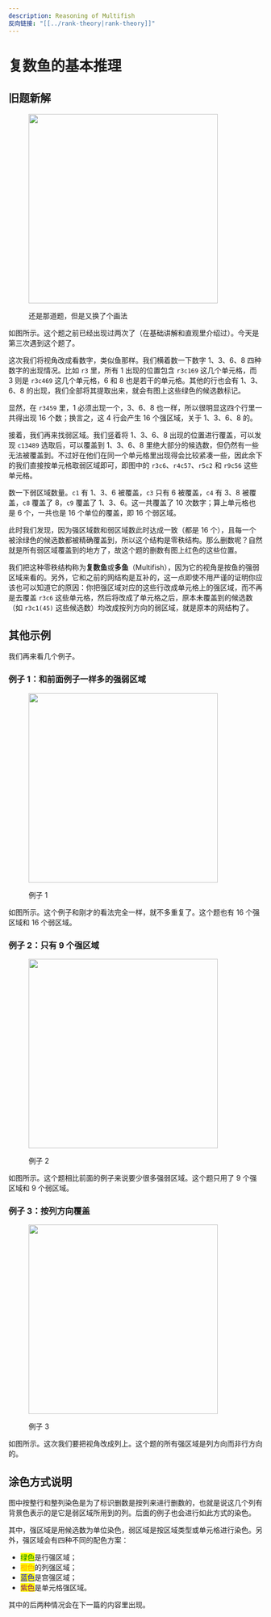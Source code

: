 ```yaml
---
description: Reasoning of Multifish
反向链接: "[[../rank-theory|rank-theory]]"
---
```


# 复数鱼的基本推理

## 旧题新解 <a href="#a-fresh-take" id="a-fresh-take"></a>

<figure><img src="../../.gitbook/assets/images_0652.png" alt="" width="375"><figcaption><p>还是那道题，但是又换了个画法</p></figcaption></figure>

如图所示。这个题之前已经出现过两次了（在基础讲解和直观里介绍过）。今天是第三次遇到这个题了。

这次我们将视角改成看数字，类似鱼那样。我们横着数一下数字 1、3、6、8 四种数字的出现情况。比如 `r3` 里，所有 1 出现的位置包含 `r3c169` 这几个单元格，而 3 则是 `r3c469` 这几个单元格，6 和 8 也是若干的单元格。其他的行也会有 1、3、6、8 的出现，我们全部将其提取出来，就会有图上这些绿色的候选数标记。

显然，在 `r3459` 里，1 必须出现一个，3、6、8 也一样，所以很明显这四个行里一共得出现 16 个数；换言之，这 4 行会产生 16 个强区域，关于 1、3、6、8 的。

接着，我们再来找弱区域。我们竖着将 1、3、6、8 出现的位置进行覆盖，可以发现 `c13489` 选取后，可以覆盖到 1、3、6、8 里绝大部分的候选数，但仍然有一些无法被覆盖到。不过好在他们在同一个单元格里出现得会比较紧凑一些，因此余下的我们直接按单元格取弱区域即可，即图中的 `r3c6`、`r4c57`、`r5c2` 和 `r9c56` 这些单元格。

数一下弱区域数量。`c1` 有 1、3、6 被覆盖，`c3` 只有 6 被覆盖，`c4` 有 3、8 被覆盖，`c8` 覆盖了 8，`c9` 覆盖了 1、3、6。这一共覆盖了 10 次数字；算上单元格也是 6 个，一共也是 16 个单位的覆盖，即 16 个弱区域。

此时我们发现，因为强区域数和弱区域数此时达成一致（都是 16 个），且每一个被涂绿色的候选数都被精确覆盖到，所以这个结构是零秩结构。那么删数呢？自然就是所有弱区域覆盖到的地方了，故这个题的删数有图上红色的这些位置。

我们把这种零秩结构称为**复数鱼**或**多鱼**（Multifish），因为它的视角是按鱼的强弱区域来看的。另外，它和之前的网结构是互补的，这一点即使不用严谨的证明你应该也可以知道它的原因：你把强区域对应的这些行改成单元格上的强区域，而不再是去覆盖 `r3c6` 这些单元格，然后将改成了单元格之后，原本未覆盖到的候选数（如 `r3c1(45)` 这些候选数）均改成按列方向的弱区域，就是原本的网结构了。

## 其他示例 <a href="#other-examples" id="other-examples"></a>

我们再来看几个例子。

### 例子 1：和前面例子一样多的强弱区域 <a href="#example-1" id="example-1"></a>

<figure><img src="../../.gitbook/assets/images_0653.png" alt="" width="375"><figcaption><p>例子 1</p></figcaption></figure>

如图所示。这个例子和刚才的看法完全一样，就不多重复了。这个题也有 16 个强区域和 16 个弱区域。

### 例子 2：只有 9 个强区域 <a href="#example-2" id="example-2"></a>

<figure><img src="../../.gitbook/assets/images_0654.png" alt="" width="375"><figcaption><p>例子 2</p></figcaption></figure>

如图所示。这个题相比前面的例子来说要少很多强弱区域。这个题只用了 9 个强区域和 9 个弱区域。

### 例子 3：按列方向覆盖 <a href="#example-3" id="example-3"></a>

<figure><img src="../../.gitbook/assets/images_0655.png" alt="" width="375"><figcaption><p>例子 3</p></figcaption></figure>

如图所示。这次我们要把视角改成列上。这个题的所有强区域是列方向而非行方向的。

## 涂色方式说明 <a href="#extra-description-to-colorization" id="extra-description-to-colorization"></a>

图中按整行和整列染色是为了标识删数是按列来进行删数的，也就是说这几个列有背景色表示的是它是弱区域所用到的列。后面的例子也会进行如此方式的染色。

其中，强区域是用候选数为单位染色，弱区域是按区域类型或单元格进行染色。另外，强区域会有四种不同的配色方案：

* <mark style="color:green;">绿色</mark>是行强区域；
* <mark style="color:orange;">橙色</mark>的列强区域；
* <mark style="color:blue;">蓝色</mark>是宫强区域；
* <mark style="color:purple;">紫色</mark>是单元格强区域。

其中的后两种情况会在下一篇的内容里出现。

